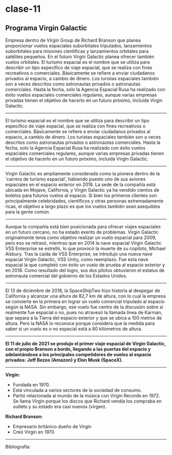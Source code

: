 # clase-11
## **Programa Virgin Galactic**
Empresa dentro de Virgin Group de Richard Branson que planea proporcionar vuelos espaciales suborbitales tripulados, lanzamientos suborbitales para misiones científicas y lanzamientos orbitales para satélites pequeños. En el futuro Virgin Galactic planea ofrecer también vuelos orbitales.
El turismo espacial es el nombre que se utiliza para describir un tipo específico de viaje espacial, que se realiza con fines recreativos o comerciales. Básicamente se refiere a enviar ciudadanos privados al espacio, a cambio de dinero. Los turistas espaciales también son a veces descritos como astronautas privados o astronautas comerciales. Hasta la fecha, solo la Agencia Espacial Rusa ha realizado con éxito vuelos espaciales comerciales regulares, aunque varias empresas privadas tienen el objetivo de hacerlo en un futuro próximo, incluida Virgin Galactic. 
- - - - - - 
El turismo espacial es el nombre que se utiliza para describir un tipo específico de viaje espacial, que se realiza con fines recreativos o comerciales. Básicamente se refiere a enviar ciudadanos privados al espacio, a cambio de dinero. Los turistas espaciales también son a veces descritos como astronautas privados o astronautas comerciales. Hasta la fecha, solo la Agencia Espacial Rusa ha realizado con éxito vuelos espaciales comerciales regulares, aunque varias empresas privadas tienen el objetivo de hacerlo en un futuro próximo, incluida Virgin Galactic. 
- - - - - 
Virgin Galactic es ampliamente considerada como la pionera dentro de la 'carrera de turismo espacial', habiendo puesto uno de sus aviones espaciales en el espacio exterior en 2018. La sede de la compañía está ubicada en Mojave, California, y Virgin Galactic ya ha vendido cientos de boletos para futuros vuelos al espacio. Si bien los primeros clientes son principalmente celebridades, científicos y otras personas extremadamente ricas, el objetivo a largo plazo es que los vuelos también sean asequibles para la gente común.
- - - - - 
Aunque la compañía está bien posicionada para ofrecer viajes espaciales en un futuro cercano, no ha estado exento de problemas. Virgin Galactic originalmente tenía como objetivo realizar un vuelo espacial para 2009, pero eso se retrasó, mientras que en 2014 la nave espacial Virgin Galactic VSS Enterprise se estrelló, lo que provocó la muerte de su copiloto, Michael Alsbury. Tras la caída de VSS Enterprise, se introdujo una nueva nave espacial Virgin Galactic, VSS Unity, como reemplazo. Fue esta nave espacial la que completó con éxito un vuelo de prueba al espacio exterior y en 2018. Como resultado del logro, sus dos pilotos obtuvieron el estatus de astronauta comercial del gobierno de los Estados Unidos.
- - - - -
El 13 de diciembre de 2018, la SpaceShipTwo hizo historia al despegar de California y alcanzar una altura de 82,7 km de altura, con lo cual la empresa se convierte en la primera en lograr un vuelo comercial tripulado al espacio según la NASA. Sin embargo, ese vuelo fue centro de la discusión sobre si realmente fue espacial o no, pues no atravesó la llamada línea de Karman, que separa a la Tierra del espacio exterior y que se ubica a 100 metros de altura.
Pero la NASA lo reconoce porque considera que la medida para saber si un vuelo es o no espacial está a 80 kilómetros de altura.
- - - - -
**El 11 de julio de 2021 se produjo el primer viaje espacial de Virgin Galactic, con el propio Branson a bordo, llegando a las puertas del espacio y adelantándose a los principales competidores de vuelos al espacio privados: Jeff Bezos (Amazon) y Elon Musk (SpaceX).**
- - - - - 
**Virgin:**
- Fundada en 1970.
- Está vinculada a varios sectores de la sociedad de consumo.
- Partió relacionada al mundo de la música con Virgin Records en 1972. Se llama Virgin porque los discos que Richard vendía los compraba en outlets y su estado era casi nuevos (virgen).

**Richard Branson:**
- Empresario británico dueño de Virgin
- Creó Virgin en 1970
- - - - -
Bibliografía:
